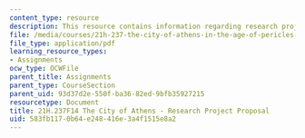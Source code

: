 ```yaml
---
content_type: resource
description: This resource contains information regarding research project proposal.
file: /media/courses/21h-237-the-city-of-athens-in-the-age-of-pericles-fall-2014/583fb1170b64e248416e3a4f1515e8a2_MIT21H_237F14_TopicProposl.pdf
file_type: application/pdf
learning_resource_types:
- Assignments
ocw_type: OCWFile
parent_title: Assignments
parent_type: CourseSection
parent_uid: 93d37d2e-550f-ba36-82ed-9bfb35927215
resourcetype: Document
title: 21H.237F14 The City of Athens - Research Project Proposal
uid: 583fb117-0b64-e248-416e-3a4f1515e8a2
---
```

